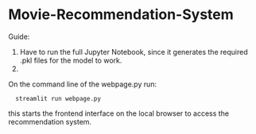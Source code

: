 # Movie-Recommendation-System
Guide:

1. Have to run the full Jupyter Notebook, since it generates the required .pkl files for the model to work.
2.
On the command line of the webpage.py run:

      streamlit run webpage.py
      
this starts the frontend interface on the local browser to access the recommendation system.
